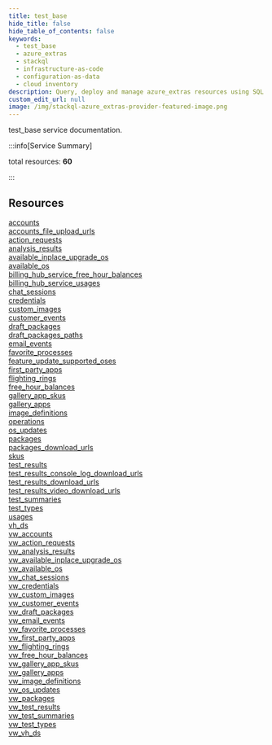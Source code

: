 ```yaml
---
title: test_base
hide_title: false
hide_table_of_contents: false
keywords:
  - test_base
  - azure_extras
  - stackql
  - infrastructure-as-code
  - configuration-as-data
  - cloud inventory
description: Query, deploy and manage azure_extras resources using SQL
custom_edit_url: null
image: /img/stackql-azure_extras-provider-featured-image.png
---
```


test_base service documentation.

:::info[Service Summary]

total resources: __60__  

:::

## Resources
<div class="row">
<div class="providerDocColumn">
<a href="/services/test_base/accounts/">accounts</a><br />
<a href="/services/test_base/accounts_file_upload_urls/">accounts_file_upload_urls</a><br />
<a href="/services/test_base/action_requests/">action_requests</a><br />
<a href="/services/test_base/analysis_results/">analysis_results</a><br />
<a href="/services/test_base/available_inplace_upgrade_os/">available_inplace_upgrade_os</a><br />
<a href="/services/test_base/available_os/">available_os</a><br />
<a href="/services/test_base/billing_hub_service_free_hour_balances/">billing_hub_service_free_hour_balances</a><br />
<a href="/services/test_base/billing_hub_service_usages/">billing_hub_service_usages</a><br />
<a href="/services/test_base/chat_sessions/">chat_sessions</a><br />
<a href="/services/test_base/credentials/">credentials</a><br />
<a href="/services/test_base/custom_images/">custom_images</a><br />
<a href="/services/test_base/customer_events/">customer_events</a><br />
<a href="/services/test_base/draft_packages/">draft_packages</a><br />
<a href="/services/test_base/draft_packages_paths/">draft_packages_paths</a><br />
<a href="/services/test_base/email_events/">email_events</a><br />
<a href="/services/test_base/favorite_processes/">favorite_processes</a><br />
<a href="/services/test_base/feature_update_supported_oses/">feature_update_supported_oses</a><br />
<a href="/services/test_base/first_party_apps/">first_party_apps</a><br />
<a href="/services/test_base/flighting_rings/">flighting_rings</a><br />
<a href="/services/test_base/free_hour_balances/">free_hour_balances</a><br />
<a href="/services/test_base/gallery_app_skus/">gallery_app_skus</a><br />
<a href="/services/test_base/gallery_apps/">gallery_apps</a><br />
<a href="/services/test_base/image_definitions/">image_definitions</a><br />
<a href="/services/test_base/operations/">operations</a><br />
<a href="/services/test_base/os_updates/">os_updates</a><br />
<a href="/services/test_base/packages/">packages</a><br />
<a href="/services/test_base/packages_download_urls/">packages_download_urls</a><br />
<a href="/services/test_base/skus/">skus</a><br />
<a href="/services/test_base/test_results/">test_results</a><br />
<a href="/services/test_base/test_results_console_log_download_urls/">test_results_console_log_download_urls</a>
</div>
<div class="providerDocColumn">
<a href="/services/test_base/test_results_download_urls/">test_results_download_urls</a><br />
<a href="/services/test_base/test_results_video_download_urls/">test_results_video_download_urls</a><br />
<a href="/services/test_base/test_summaries/">test_summaries</a><br />
<a href="/services/test_base/test_types/">test_types</a><br />
<a href="/services/test_base/usages/">usages</a><br />
<a href="/services/test_base/vh_ds/">vh_ds</a><br />
<a href="/services/test_base/vw_accounts/">vw_accounts</a><br />
<a href="/services/test_base/vw_action_requests/">vw_action_requests</a><br />
<a href="/services/test_base/vw_analysis_results/">vw_analysis_results</a><br />
<a href="/services/test_base/vw_available_inplace_upgrade_os/">vw_available_inplace_upgrade_os</a><br />
<a href="/services/test_base/vw_available_os/">vw_available_os</a><br />
<a href="/services/test_base/vw_chat_sessions/">vw_chat_sessions</a><br />
<a href="/services/test_base/vw_credentials/">vw_credentials</a><br />
<a href="/services/test_base/vw_custom_images/">vw_custom_images</a><br />
<a href="/services/test_base/vw_customer_events/">vw_customer_events</a><br />
<a href="/services/test_base/vw_draft_packages/">vw_draft_packages</a><br />
<a href="/services/test_base/vw_email_events/">vw_email_events</a><br />
<a href="/services/test_base/vw_favorite_processes/">vw_favorite_processes</a><br />
<a href="/services/test_base/vw_first_party_apps/">vw_first_party_apps</a><br />
<a href="/services/test_base/vw_flighting_rings/">vw_flighting_rings</a><br />
<a href="/services/test_base/vw_free_hour_balances/">vw_free_hour_balances</a><br />
<a href="/services/test_base/vw_gallery_app_skus/">vw_gallery_app_skus</a><br />
<a href="/services/test_base/vw_gallery_apps/">vw_gallery_apps</a><br />
<a href="/services/test_base/vw_image_definitions/">vw_image_definitions</a><br />
<a href="/services/test_base/vw_os_updates/">vw_os_updates</a><br />
<a href="/services/test_base/vw_packages/">vw_packages</a><br />
<a href="/services/test_base/vw_test_results/">vw_test_results</a><br />
<a href="/services/test_base/vw_test_summaries/">vw_test_summaries</a><br />
<a href="/services/test_base/vw_test_types/">vw_test_types</a><br />
<a href="/services/test_base/vw_vh_ds/">vw_vh_ds</a>
</div>
</div>